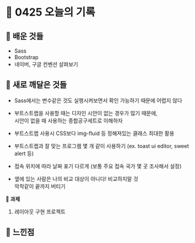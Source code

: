 # 🧸 0425 오늘의 기록
## 💙 배운 것들
* Sass
* Bootstrap
* 네이버, 구글 컨벤션 살펴보기

## 💚 새로 깨달은 것들
* Sass에서는 변수같은 것도 실행시켜보면서 확인 가능하기 때문에 어렵지 않다

* 부트스트랩을 사용할 때는 디자인 시안이 없는 경우가 많기 때문에,   
시안이 없을 때 사용하는 종합공구세트로 이해하자

* 부트스트랩 사용시 CSS보다 img-fluid 등 정해져있는 클래스 최대한 활용

* 부트스트랩과 잘 맞는 프로그램 몇 개 같이 사용하기 (ex. toast ui editor, sweet alert 등)

* 접속 위치에 따라 날짜 표기 다르게 (보통 주요 접속 국가 몇 곳 조사해서 설정)

* 옆에 있는 사람은 나의 비교 대상이 아니다! 비교하지말 것   
악착같이 끝까지 버티기

**📍 과제**
1. 레이아웃 구현 프로젝트
 
## 💜 느낀점
